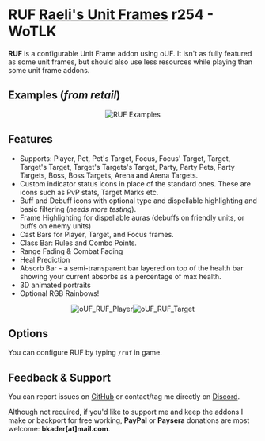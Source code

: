 # RUF [Raeli's Unit Frames](https://www.curseforge.com/wow/addons/ruf) r254 - WoTLK

**RUF** is a configurable Unit Frame addon using oUF. It isn't as fully featured as some unit frames, but should also use less resources while playing than some unit frame addons.

## Examples (_from retail_)

<p align="center"><img src="https://user-images.githubusercontent.com/4732702/136260639-7f31e51f-39c3-418d-85cc-230e72b1cdad.png" alt="RUF Examples"></p>

## Features

* Supports: Player, Pet, Pet's Target, Focus, Focus' Target, Target, Target's Target, Target's Targets's Target, Party, Party Pets, Party Targets, Boss, Boss Targets, Arena and Arena Targets.
* Custom indicator status icons in place of the standard ones. These are icons such as PvP stats, Target Marks etc.
* Buff and Debuff icons with optional type and dispellable highlighting and basic filtering (_needs more testing_).
* Frame Highlighting for dispellable auras (debuffs on friendly units, or buffs on enemy units)
* Cast Bars for Player, Target, and Focus frames.
* Class Bar: Rules and Combo Points.
* Range Fading & Combat Fading
* Heal Prediction
* Absorb Bar - a semi-transparent bar layered on top of the health bar showing your current absorbs as a percentage of max health.
* 3D animated portraits
* Optional RGB Rainbows!

<p align="center"><img src="https://user-images.githubusercontent.com/4732702/136260234-b7cfb1a0-b354-49e5-9159-63d2c7806b94.gif" alt="oUF_RUF_Player"><img src="https://user-images.githubusercontent.com/4732702/136260317-50b10648-6c93-4c3d-ac60-baf189408f7e.gif" alt="oUF_RUF_Target"></p>

## Options

You can configure RUF by typing `/ruf` in game.

## Feedback & Support

You can report issues on [GitHub](https://github.com/bkader/RUF-WoTLK/issues) or contact/tag me directly on [Discord](https://discord.gg/a8z5CyS3eW).

Although not required, if you'd like to support me and keep the addons I make or backport for free working, **PayPal** or **Paysera** donations are most welcome: **bkader[at]mail.com**.
